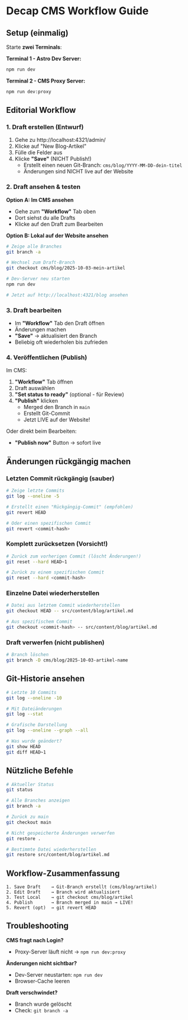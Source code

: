 # Decap CMS Workflow Guide

## Setup (einmalig)

Starte **zwei Terminals**:

**Terminal 1 - Astro Dev Server:**
```bash
npm run dev
```

**Terminal 2 - CMS Proxy Server:**
```bash
npm run dev:proxy
```

## Editorial Workflow

### 1. Draft erstellen (Entwurf)

1. Gehe zu http://localhost:4321/admin/
2. Klicke auf "New Blog-Artikel"
3. Fülle die Felder aus
4. Klicke **"Save"** (NICHT Publish!)
   - Erstellt einen neuen Git-Branch: `cms/blog/YYYY-MM-DD-dein-titel`
   - Änderungen sind NICHT live auf der Website

### 2. Draft ansehen & testen

**Option A: Im CMS ansehen**
- Gehe zum **"Workflow"** Tab oben
- Dort siehst du alle Drafts
- Klicke auf den Draft zum Bearbeiten

**Option B: Lokal auf der Website ansehen**
```bash
# Zeige alle Branches
git branch -a

# Wechsel zum Draft-Branch
git checkout cms/blog/2025-10-03-mein-artikel

# Dev-Server neu starten
npm run dev

# Jetzt auf http://localhost:4321/blog ansehen
```

### 3. Draft bearbeiten

- Im **"Workflow"** Tab den Draft öffnen
- Änderungen machen
- **"Save"** → aktualisiert den Branch
- Beliebig oft wiederholen bis zufrieden

### 4. Veröffentlichen (Publish)

Im CMS:
1. **"Workflow"** Tab öffnen
2. Draft auswählen
3. **"Set status to ready"** (optional - für Review)
4. **"Publish"** klicken
   - Merged den Branch in `main`
   - Erstellt Git-Commit
   - Jetzt LIVE auf der Website!

Oder direkt beim Bearbeiten:
- **"Publish now"** Button → sofort live

## Änderungen rückgängig machen

### Letzten Commit rückgängig (sauber)
```bash
# Zeige letzte Commits
git log --oneline -5

# Erstellt einen "Rückgängig-Commit" (empfohlen)
git revert HEAD

# Oder einen spezifischen Commit
git revert <commit-hash>
```

### Komplett zurücksetzen (Vorsicht!)
```bash
# Zurück zum vorherigen Commit (löscht Änderungen!)
git reset --hard HEAD~1

# Zurück zu einem spezifischen Commit
git reset --hard <commit-hash>
```

### Einzelne Datei wiederherstellen
```bash
# Datei aus letztem Commit wiederherstellen
git checkout HEAD -- src/content/blog/artikel.md

# Aus spezifischem Commit
git checkout <commit-hash> -- src/content/blog/artikel.md
```

### Draft verwerfen (nicht publishen)
```bash
# Branch löschen
git branch -D cms/blog/2025-10-03-artikel-name
```

## Git-Historie ansehen

```bash
# Letzte 10 Commits
git log --oneline -10

# Mit Dateiänderungen
git log --stat

# Grafische Darstellung
git log --oneline --graph --all

# Was wurde geändert?
git show HEAD
git diff HEAD~1
```

## Nützliche Befehle

```bash
# Aktueller Status
git status

# Alle Branches anzeigen
git branch -a

# Zurück zu main
git checkout main

# Nicht gespeicherte Änderungen verwerfen
git restore .

# Bestimmte Datei wiederherstellen
git restore src/content/blog/artikel.md
```

## Workflow-Zusammenfassung

```
1. Save Draft    → Git-Branch erstellt (cms/blog/artikel)
2. Edit Draft    → Branch wird aktualisiert
3. Test Local    → git checkout cms/blog/artikel
4. Publish       → Branch merged in main → LIVE!
5. Revert (opt)  → git revert HEAD
```

## Troubleshooting

**CMS fragt nach Login?**
- Proxy-Server läuft nicht → `npm run dev:proxy`

**Änderungen nicht sichtbar?**
- Dev-Server neustarten: `npm run dev`
- Browser-Cache leeren

**Draft verschwindet?**
- Branch wurde gelöscht
- Check: `git branch -a`
